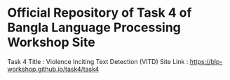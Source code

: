 # Official Repository of Task 4 of Bangla Language Processing Workshop Site
Task 4 Title : Violence Inciting Text Detection (VITD)
Site Link : https://blp-workshop.github.io/task4/task4
